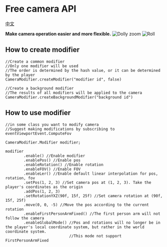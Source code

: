 # Free camera API
[中文]()

**Make camera operation easier and more flexible.**
![Dolly zoom](https://cdn.modrinth.com/data/KCR6bnbY/images/0fd9ede2dfc1818fbb4638bbbf3bd6a0598df4bd.gif)
![Roll](https://cdn.modrinth.com/data/KCR6bnbY/images/ee51dcdae13dc4714e8f6f1faa7a5e127b2abba1.gif)
## How to create modifier

```
//Create a common modifier
//Only one modifier will be used
//The order is determined by the hash value, or it can be determined by the player
CameraModifier.createModifier("modifier id", false)

//Create a background modifier
//The results of all modifiers will be applied to the camera
CameraModifier.createBackgroundModifier("background id")
```
## How to use modifier

```
//in some class you want to modify camera
//Suggest making modifications by subscribing to eventViewportEvent.ComputeFov

CameraModifier.Modifier modifier;

modifier
        .enable() //Enable modifier
        .enablePos() //Enable pos
        .enableRotation() //Enable rotation
        .enableFOV() //Enable FOV
        .enableLer() //Enable default linear interpolation for pos, rotation, fov
        .setPos(1, 2, 3) //Set camera pos at (1, 2, 3). Take the player's coordinates as the origin
        .addPos(1, 2, 3)
        .setRotationYXZ(90f, 15f, 25f) //Set camera rotation at (90f, 15f, 25f)
        .move(0, 0, -5) //Move the pos according to the current rotation
        .enableFirstPersonArmFixed() //The first person arm will not follow the camera
        .enableGlobalMode() //Pos and rotations will no longer be in the player's local coordinate system, but rather in the world coordinate system.
                            //This mode not support FirstPersonArmFixed
```

